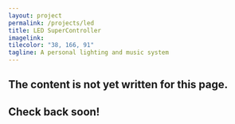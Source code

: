 ```yaml
---
layout: project
permalink: /projects/led
title: LED SuperController
imagelink:
tilecolor: "38, 166, 91"
tagline: A personal lighting and music system
---
```

## The content is not yet written for this page.
## Check back soon!
